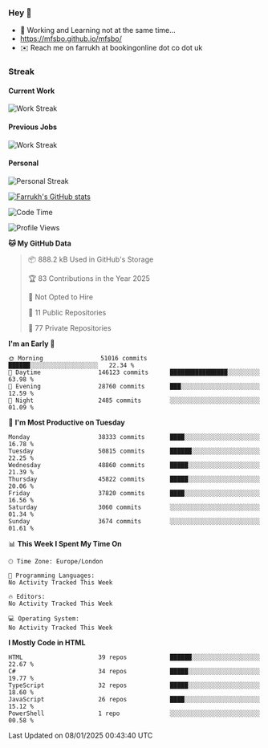### Hey 👋

- 🏃 Working and Learning not at the same time...
- https://mfsbo.github.io/mfsbo/
- ✉️ Reach me on farrukh at bookingonline dot co dot uk

### Streak
#### Current Work
![Work Streak](https://streak-stats.demolab.com/?user=mfsbo)
#### Previous Jobs
![Work Streak](https://streak-stats.demolab.com/?user=farrukhcw)
#### Personal
![Personal Streak](https://streak-stats.demolab.com/?user=farrukhsubhani)

[![Farrukh's GitHub stats](https://github-readme-stats.vercel.app/api?username=mfsbo&hide=stars&count_private=true)](https://github.com/mfsbo/)

<!--START_SECTION:waka-->
![Code Time](http://img.shields.io/badge/Code%20Time-902%20hrs%204%20mins-blue)

![Profile Views](http://img.shields.io/badge/Profile%20Views-0-blue)

**🐱 My GitHub Data** 

> 📦 888.2 kB Used in GitHub's Storage 
 > 
> 🏆 83 Contributions in the Year 2025
 > 
> 🚫 Not Opted to Hire
 > 
> 📜 11 Public Repositories 
 > 
> 🔑 77 Private Repositories 
 > 
**I'm an Early 🐤** 

```text
🌞 Morning                51016 commits       ██████░░░░░░░░░░░░░░░░░░░   22.34 % 
🌆 Daytime                146123 commits      ████████████████░░░░░░░░░   63.98 % 
🌃 Evening                28760 commits       ███░░░░░░░░░░░░░░░░░░░░░░   12.59 % 
🌙 Night                  2485 commits        ░░░░░░░░░░░░░░░░░░░░░░░░░   01.09 % 
```
📅 **I'm Most Productive on Tuesday** 

```text
Monday                   38333 commits       ████░░░░░░░░░░░░░░░░░░░░░   16.78 % 
Tuesday                  50815 commits       ██████░░░░░░░░░░░░░░░░░░░   22.25 % 
Wednesday                48860 commits       █████░░░░░░░░░░░░░░░░░░░░   21.39 % 
Thursday                 45822 commits       █████░░░░░░░░░░░░░░░░░░░░   20.06 % 
Friday                   37820 commits       ████░░░░░░░░░░░░░░░░░░░░░   16.56 % 
Saturday                 3060 commits        ░░░░░░░░░░░░░░░░░░░░░░░░░   01.34 % 
Sunday                   3674 commits        ░░░░░░░░░░░░░░░░░░░░░░░░░   01.61 % 
```


📊 **This Week I Spent My Time On** 

```text
🕑︎ Time Zone: Europe/London

💬 Programming Languages: 
No Activity Tracked This Week

🔥 Editors: 
No Activity Tracked This Week

💻 Operating System: 
No Activity Tracked This Week
```

**I Mostly Code in HTML** 

```text
HTML                     39 repos            ██████░░░░░░░░░░░░░░░░░░░   22.67 % 
C#                       34 repos            █████░░░░░░░░░░░░░░░░░░░░   19.77 % 
TypeScript               32 repos            █████░░░░░░░░░░░░░░░░░░░░   18.60 % 
JavaScript               26 repos            ████░░░░░░░░░░░░░░░░░░░░░   15.12 % 
PowerShell               1 repo              ░░░░░░░░░░░░░░░░░░░░░░░░░   00.58 % 
```




 Last Updated on 08/01/2025 00:43:40 UTC
<!--END_SECTION:waka-->
<!--
**mfsbo/mfsbo** is a ✨ _special_ ✨ repository because its `README.md` (this file) appears on your GitHub profile.

Here are some ideas to get you started:

- 🔭 I’m currently working on ...
- 🌱 I’m currently learning ...
- 👯 I’m looking to collaborate on ...
- 🤔 I’m looking for help with ...
- 💬 Ask me about ...
- 📫 How to reach me: ...
- 😄 Pronouns: ...
- ⚡ Fun fact: ...
-->

